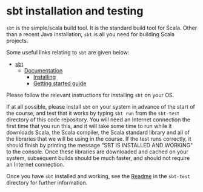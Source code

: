 # sbt installation and testing

`sbt` is the simple/scala build tool. It is the standard build tool for Scala. Other than a recent Java installation, `sbt` is all you need for building Scala projects.

Some useful links relating to `sbt` are given below:

* [sbt](http://www.scala-sbt.org/)
  * [Documentation](http://www.scala-sbt.org/documentation.html)
    * [Installing](http://www.scala-sbt.org/1.3.3/docs/Setup.html)
    * [Getting started guide](http://www.scala-sbt.org/1.3.3/docs/Getting-Started.html)

Please follow the relevant instructions for installing `sbt` on your OS.

If at all possible, please install `sbt` on your system in advance of the start of the course, and test that it works by typing `sbt run` from the `sbt-test` directory of this code repository. You will need an Internet connection the first time that you run this, and it will take some time to run while it downloads Scala, the Scala compiler, the Scala standard library and all of the libraries that we will be using in the course. If the test runs correctly, it should finish by printing the message "SBT IS INSTALLED AND WORKING" to the console. Once these libraries are downloaded and cached on your system, subsequent builds should be much faster, and should not require an Internet connection.

Once you have `sbt` installed and working, see the [Readme](../sbt-test/Readme.md) in the `sbt-test` directory for further information.





